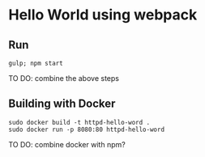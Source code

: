 # Hello World using webpack

## Run 

```
gulp; npm start
```

TO DO: combine the above steps

## Building with Docker

```
sudo docker build -t httpd-hello-word .
sudo docker run -p 8080:80 httpd-hello-word
```

TO DO: combine docker with npm?